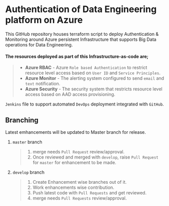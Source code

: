 
# Authentication of Data Engineering platform on Azure

This GitHub repository houses terraform script to deploy Authentication &amp; Monitoring around Azure persistent Infrastructure that supports Big Data operations for Data Engineering.

#### The resources deployed as part of this Infrastructure-as-code are;
> - **Azure RBAC** - Azure `Role based Authentication` to restrict resource level access based on `User ID` and `Service Principles`.
> - **Azure Monitor** - The alerting system configured to send `email` and `text` notification.
> - **Azure Security** - The security system that restricts resource level access based on AAD access provisioning.


`Jenkins` file to support automated `DevOps` deployment integrated with `GitHub`.

## Branching
Latest emhancements will be updated to Master branch for release.
1. `master` branch
    > 1. merge needs `Pull Request` review/approval.
    > 1. Once reviewed and merged with `develop`, raise `Pull Request` for `master` for enhancement to be made.

1. `develop` branch
    > 1. Create Enhancement wise branches out of it.
    > 1. Work enhancements wise contribution.
    > 1. Push latest code with `Pull Requests` and get reviewed.
    > 1. merge needs `Pull Requests` review/approval.